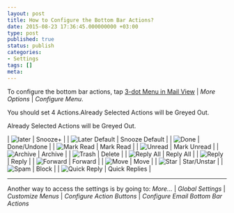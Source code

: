 ```yaml
---
layout: post
title: How to Configure the Bottom Bar Actions?
date: 2015-08-23 17:36:45.000000000 +03:00
type: post
published: true
status: publish
categories:
- Settings
tags: []
meta:
---
```


To configure the bottom bar actions, tap [3-dot Menu in Mail View](/3-dot-menu-options/) \| *More Options* \| *Configure Menu*.

You should set 4 Actions.Already Selected Actions will be Greyed Out.

Already Selected Actions will be Greyed Out.


| ![later](/assets/ic_action_later-.png) | Snooze+ |
| ![Later Default](/assets/ic_action_later_default.png) | Snooze Default |
| ![Done](/assets/ic_action_done.png) | Done/Undone |
| ![Mark Read](/assets/ic_action_wear_mark_as_read.png) | Mark Read |
| ![Unread](/assets/menu_item_unread.png) | Mark Unread |
| ![Archive](/assets/ic_action_wear_archive.png) | Archive |
| ![Trash](/assets/folder_trash.png) | Delete |
| ![Reply All](/assets/ic_action_reply_all.png) | Reply All |
| ![Reply](/assets/ic_action_wear_reply.png) | Reply |
| ![Forward](/assets/ic_action_forward.png) | Forward |
| ![Move](/assets/ic_action_move.png) | Move |
| ![Star](/assets/menu_item_star.png) | Star/Unstar |
| ![Spam](/assets/ic_action_spam.png) | Block |
| ![Quick Reply](/assets/settings_swipe_quick_reply1.png) | Quick Replies |

---

Another way to access the settings is by going to:
*More...* \| *Global Settings* \| *Customize Menus* \| *Configure Action Buttons* \| *Configure Email Bottom Bar Actions*